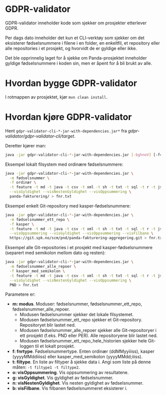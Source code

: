 GDPR-validator
=====================================

GDPR-validator inneholder kode som sjekker om prosjekter etterlever GDPR.

Per dags dato inneholder det kun et CLI-verktøy som sjekker om det eksisterer fødselsnummere i filene i en folder,
en enkeltfil, et repository eller alle repositories i et prosjekt, og hvorvidt de er gyldige eller ikke.

Det ble opprinnelig laget for å sjekke om Panda-prosjektet inneholder gyldige fødselsnummere i koden sin, men er
åpent for å bli brukt av alle.

Hvordan bygge GDPR-validator
====================================

I rotmappen av prosjektet, kjør `mvn clean install`.

Hvordan kjøre GDPR-validator
========================================

Hent `gdpr-validator-cli-*-jar-with-dependencies.jar*` fra *gdpr-validator/gdpr-validator-cli/target*.

Deretter kjører man:

```sh
java -jar gdpr-validator-cli-*-jar-with-dependencies.jar [-bghnoV] [-f=<fnrtype>] -m=<modus> [-t=<filtyper>]... <bane>
```

Eksempel lokalt filsystem med ordinære fødselsnummere:

```sh
java -jar gdpr-validator-cli-*-jar-with-dependencies.jar \
  -m fødselsnummer \
  -f ordinær \
  -t feature -t md -t java -t csv -t xml -t sh -t txt -t sql -t r -t js -t ts -t html -t css \
  --visGyldighet --visNestenGyldighet --visOppsummering \
  panda-fakturering/ > fnr.txt
```

Eksempel enkelt Git-repository med kasper-fødselsnummere:

```sh
java -jar gdpr-validator-cli-*-jar-with-dependencies.jar \
  -m fødselsnummer_ett_repo \
  -f kasper \
  -t feature -t md -t java -t csv -t xml -t sh -t txt -t sql -t r -t js -t ts -t html -t css \
  --visOppsummering --visGyldighet --visOppsummering --visFilbane \
  https://git.spk.no/scm/pnd/panda-fakturering-aggregering.git > fnr.txt
```

Eksempel alle Git-repositories i et prosjekt med kasper-fødselsnummere (separert med semikolon mellom dato og resten):

```sh
java -jar gdpr-validator-cli-*-jar-with-dependencies.jar \
  -m fødselsnummer_alle_repoer \
  -f kasper_med_semikolon \
  -t feature -t md -t java -t csv -t xml -t sh -t txt -t sql -t r -t js -t ts -t html -t css \
  --visGyldighet --visNestenGyldighet --visOppsummering \
  PND > fnr.txt
```

Parametere er:

- **m: modus**. Moduser: fødselsnummer, fødselsnummer_ett_repo, fødselsnummer_alle_repoer.
    * Modusen fødselsnummer sjekker det lokale filsystemet.
    * Modusen fødselsnummer_ett_repo sjekker et Git-repository. Repositoryet blir lastet ned.
    * Modusen fødselsnummer_alle_repoer sjekker alle Git-repositoryer i ett prosjekt (f.eks. PND eller PER). Alle repositoryene blir lastet ned.
    * Modusen fødselsnummer_ett_repo_hele_historien sjekker hele Git-loggen til et lokalt prosjekt.
- **f: fnrtype**. Fødselsnummertype. Enten ordinær (ddMMyyiiiss), kasper (yyyyMMddiiiss) eller kasper_med_semikolon (yyyyMMdd;iiiss).
- **t: filtype**. En liste av filtyper å sjekke data i. Angi som liste på denne måten: `-t filtype1 -t filtype2`.
- **o: visOppsummering**. Vis oppsummering av resultatene.
- **g: visGyldighet**. Vis gyldighet av fødselsnummer.
- **n: visNestenGyldighet**. Vis nesten gyldighet av fødselsnummer.
- **b: visFilbane**. Vis filbanen fødselsnummeret eksisterer i.
